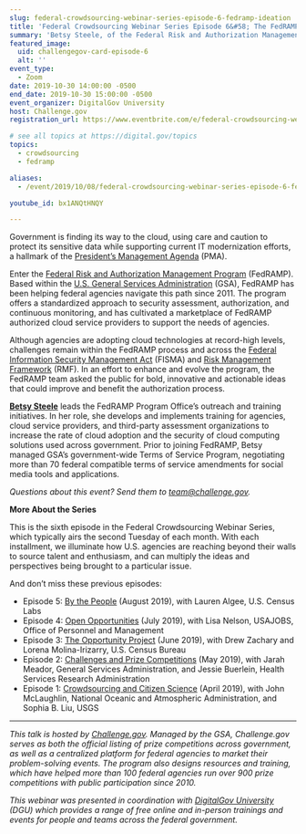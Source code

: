 ```yaml
---
slug: federal-crowdsourcing-webinar-series-episode-6-fedramp-ideation
title: 'Federal Crowdsourcing Webinar Series Episode 6&#58; The FedRAMP Ideation'
summary: 'Betsy Steele, of the Federal Risk and Authorization Management Program &#40;FedRAMP&#41; team, shares how a crowdsourcing initiative invited the larger cybersecurity community to help inform the next iteration of government’s cloud security authorization program&#46;'
featured_image:
  uid: challengegov-card-episode-6
  alt: ''
event_type:
  - Zoom
date: 2019-10-30 14:00:00 -0500
end_date: 2019-10-30 15:00:00 -0500
event_organizer: DigitalGov University
host: Challenge.gov
registration_url: https://www.eventbrite.com/e/federal-crowdsourcing-webinar-series-6-registration-66229112057

# see all topics at https://digital.gov/topics
topics: 
  - crowdsourcing
  - fedramp

aliases:
  - /event/2019/10/08/federal-crowdsourcing-webinar-series-episode-6-fedramp-ideation/

youtube_id: bx1ANQtHNQY

---
```


Government is finding its way to the cloud, using care and caution to protect its sensitive data while supporting current IT modernization efforts, a hallmark of the [President’s Management Agenda](https://www.whitehouse.gov/omb/management/pma/) (PMA).

Enter the [Federal Risk and Authorization Management Program](https://www.fedramp.gov) (FedRAMP). Based within the [U.S. General Services Administration](https://www.gsa.gov) (GSA), FedRAMP has been helping federal agencies navigate this path since 2011. The program offers a standardized approach to security assessment, authorization, and continuous monitoring, and has cultivated a marketplace of FedRAMP authorized cloud service providers to support the needs of agencies.

Although agencies are adopting cloud technologies at record-high levels, challenges remain within the FedRAMP process and across the [Federal Information Security Management Act](https://www.congress.gov/bill/113th-congress/senate-bill/2521) (FISMA) and [Risk Management Framework](https://csrc.nist.gov/publications/detail/sp/800-37/rev-2/final) (RMF). In an effort to enhance and evolve the program, the FedRAMP team asked the public for bold, innovative and actionable ideas that could improve and benefit the authorization process.

[**Betsy Steele**](https://digital.gov/authors/bsteele/) leads the FedRAMP Program Office’s outreach and training initiatives. In her role, she develops and implements training for agencies, cloud service providers, and third-party assessment organizations to increase the rate of cloud adoption and the security of cloud computing solutions used across government. Prior to joining FedRAMP, Betsy managed GSA’s government-wide Terms of Service Program, negotiating more than 70 federal compatible terms of service amendments for social media tools and applications.

_Questions about this event? Send them to [team@challenge.gov](mailto:team@challenge.gov)._

**More About the Series**

This is the sixth episode in the Federal Crowdsourcing Webinar Series, which typically airs the second Tuesday of each month. With each installment, we illuminate how U.S. agencies are reaching beyond their walls to source talent and enthusiasm, and can multiply the ideas and perspectives being brought to a particular issue.

And don’t miss these previous episodes:

- Episode 5: [By the People](https://digital.gov/event/2019/08/13/federal-crowdsourcing-webinar-series-episode-5-by-the-people/) (August 2019), with Lauren Algee, U.S. Census Labs
- Episode 4: [Open Opportunities](https://digital.gov/event/2019/07/09/federal-crowdsourcing-webinar-series-episode-4-open-opportunities/) (July 2019), with Lisa Nelson, USAJOBS, Office of Personnel and Management
- Episode 3: [The Opportunity Project](https://digital.gov/event/2019/06/11/federal-crowdsourcing-webinar-series-episode-3-opportunity-project/) (June 2019), with Drew Zachary and Lorena Molina-Irizarry, U.S. Census Bureau
- Episode 2: [Challenges and Prize Competitions](https://digital.gov/event/2019/05/14/federal-crowdsourcing-webinar-series-episode-2-challengegov/) (May 2019), with Jarah Meador, General Services Administration, and Jessie Buerlein, Health Services Research Administration
- Episode 1: [Crowdsourcing and Citizen Science](https://digital.gov/event/2019/04/09/federal-crowdsourcing-mobilize-citizen-scientists/) (April 2019), with John McLaughlin, National Oceanic and Atmospheric Administration, and Sophia B. Liu, USGS

---

_This talk is hosted by [Challenge.gov](https://www.challenge.gov). Managed by the GSA, Challenge.gov serves as both the official listing of prize competitions across government, as well as a centralized platform for federal agencies to market their problem-solving events. The program also designs resources and training, which have helped more than 100 federal agencies run over 900 prize competitions with public participation since 2010._

_This webinar was presented in coordination with [DigitalGov University](https://digital.gov/digitalgov-university/) (DGU) which provides a range of free online and in-person trainings and events for people and teams across the federal government._
